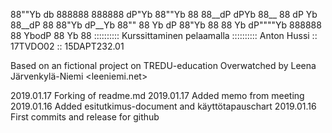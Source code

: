 
88""Yb    db    888888 888888  dP"Yb  88""Yb 88
88__dP   dPYb   88__     88   dP   Yb 88__dP 88
88"Yb   dP__Yb  88""     88   Yb   dP 88"Yb  88
88  Yb dP""""Yb 888888   88    YbodP  88  Yb 88
:::::::::: Kurssittaminen pelaamalla ::::::::::
    Anton Hussi :: 17TVDO02 :: 15DAPT232.01

Based on an fictional project on TREDU-education
Overwatched by Leena Järvenkylä-Niemi <leeniemi.net>

2019.01.17  Forking of readme.md
2019.01.17  Added memo from meeting
2019.01.16  Added esitutkimus-document and käyttötapauschart
2019.01.16  First commits and release for github
